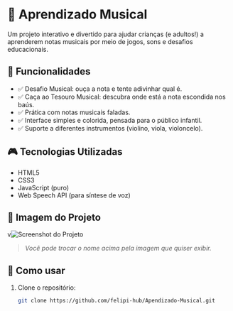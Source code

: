 # 🎵 Aprendizado Musical

Um projeto interativo e divertido para ajudar crianças (e adultos!) a aprenderem notas musicais por meio de jogos, sons e desafios educacionais.

## 🚀 Funcionalidades

- ✅ Desafio Musical: ouça a nota e tente adivinhar qual é.
- ✅ Caça ao Tesouro Musical: descubra onde está a nota escondida nos baús.
- ✅ Prática com notas musicais faladas.
- ✅ Interface simples e colorida, pensada para o público infantil.
- ✅ Suporte a diferentes instrumentos (violino, viola, violoncelo).

## 🎮 Tecnologias Utilizadas

- HTML5
- CSS3
- JavaScript (puro)
- Web Speech API (para síntese de voz)

## 📸 Imagem do Projeto

v![Screenshot do Projeto](img/captura-tela.png)

> *Você pode trocar o nome acima pela imagem que quiser exibir.*

## 🔧 Como usar

1. Clone o repositório:
   ```bash
   git clone https://github.com/felipi-hub/Apendizado-Musical.git

